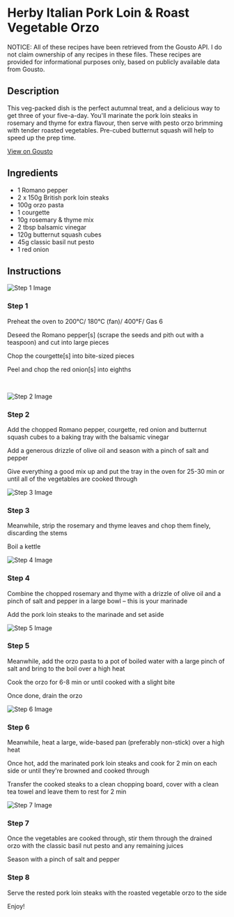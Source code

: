 # Herby Italian Pork Loin & Roast Vegetable Orzo

NOTICE: All of these recipes have been retrieved from the Gousto API. I do not claim ownership of any recipes in these files. These recipes are provided for informational purposes only, based on publicly available data from Gousto.

## Description

This veg-packed dish is the perfect autumnal treat, and a delicious way to get three of your five-a-day. You'll marinate the pork loin steaks in rosemary and thyme for extra flavour, then serve with pesto orzo brimming with tender roasted vegetables. Pre-cubed butternut squash will help to speed up the prep time.

[View on Gousto](https://www.gousto.co.uk/recipes/cookbook/herby-italian-pork-loin-roast-vegetable-orzo)

## Ingredients

- 1 Romano pepper
- 2 x 150g British pork loin steaks
- 100g orzo pasta
- 1 courgette
- 10g rosemary & thyme mix
- 2 tbsp balsamic vinegar
- 120g butternut squash cubes
- 45g classic basil nut pesto
- 1 red onion

## Instructions

![Step 1 Image](https://production-media.gousto.co.uk/cms/recipe-step-image/1257.-step-1-x200.jpg)

### Step 1

Preheat the oven to 200&deg;C/ 180&deg;C (fan)/ 400&deg;F/ Gas 6


Deseed the Romano pepper<span class="text-danger">[s]</span> (scrape the seeds and pith out with a teaspoon) and cut into large pieces


Chop the courgette<span class="text-danger">[s]</span> into bite-sized pieces


Peel and chop the red onion<span class="text-danger">[s]</span> into eighths


&nbsp;

![Step 2 Image](https://production-media.gousto.co.uk/cms/recipe-step-image/1257.-step-2-x200.jpg)

### Step 2

Add the chopped Romano pepper, courgette, red onion and butternut squash cubes to a baking tray with the balsamic vinegar


Add a&nbsp;generous drizzle of&nbsp;olive oil and season with a pinch of salt and pepper


Give everything a good mix up and put the tray in the oven for 25-30 min or until all of the vegetables are cooked through

![Step 3 Image](https://production-media.gousto.co.uk/cms/recipe-step-image/1257.-step-3-x200.jpg)

### Step 3

Meanwhile, strip the rosemary and thyme leaves and chop them finely, discarding the stems


Boil a kettle

![Step 4 Image](https://production-media.gousto.co.uk/cms/recipe-step-image/1257.-step-4-x200.jpg)

### Step 4

Combine the chopped rosemary and thyme with a drizzle of olive oil and a pinch of salt and pepper in a large bowl &ndash; this is your marinade


Add the pork loin steaks to the marinade and set aside

![Step 5 Image](https://production-media.gousto.co.uk/cms/recipe-step-image/1257.-step-5-x200.jpg)

### Step 5

Meanwhile, add the orzo pasta to a pot of boiled water with a large pinch of salt and bring to the boil over a high heat


Cook the orzo for 6-8 min or until cooked with a slight bite


Once done, drain the&nbsp;orzo

![Step 6 Image](https://production-media.gousto.co.uk/cms/recipe-step-image/1257.-step-6-x200.jpg)

### Step 6

Meanwhile, heat a large, wide-based pan (preferably non-stick) over a high heat


Once hot, add the marinated pork loin&nbsp;steaks and cook for 2 min on each side or until they're browned and cooked through


Transfer the cooked steaks to a clean chopping board, cover with a clean tea towel and leave them to rest for 2 min

![Step 7 Image](https://production-media.gousto.co.uk/cms/recipe-step-image/1257.-step-7-x200.jpg)

### Step 7

Once the vegetables are cooked through, stir them through the drained orzo&nbsp;with the classic basil nut&nbsp;pesto and any remaining juices


Season with a pinch of salt and pepper

### Step 8

Serve the rested pork loin steaks with the roasted vegetable orzo to the side


Enjoy!

